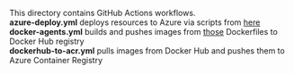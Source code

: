 This directory contains GitHub Actions workflows. <br/>
<b>azure-deploy.yml</b> deploys resources to Azure via scripts from [here](../../azure-cli/session-07/) <br/>
<b>docker-agents.yml</b> builds and pushes images from [those](../../docker/) Dockerfiles to Docker Hub registry <br/>
<b>dockerhub-to-acr.yml</b> pulls images from Docker Hub and pushes them to Azure Container Registry

